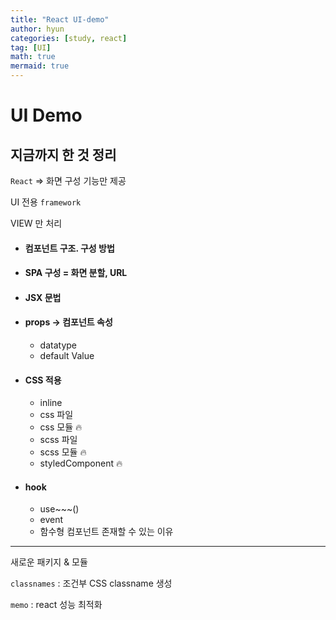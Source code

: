 ```yaml
---
title: "React UI-demo"
author: hyun
categories: [study, react]
tag: [UI]
math: true
mermaid: true
---
```


# UI Demo

## 지금까지 한 것 정리

 `React` => 화면 구성 기능만 제공

UI 전용 `framework`

VIEW 만 처리


- #### 컴포넌트 구조. 구성 방법
- #### SPA 구성 = 화면 분할, URL
- #### JSX 문법
- #### props -> 컴포넌트 속성
  - datatype
  - default Value
- #### CSS 적용
  - inline
  - css 파일
  - css 모듈 🔥
  - scss 파일
  - scss 모듈 🔥
  - styledComponent 🔥
- #### hook
  - use~~~()
  - event
  - 함수형 컴포넌트 존재할 수 있는 이유

---

새로운 패키지 & 모듈

`classnames` : 조건부 CSS classname 생성

`memo` : react 성능 최적화